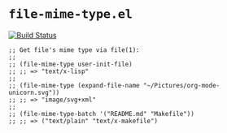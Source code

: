 # `file-mime-type.el`
[![Build Status](https://travis-ci.org/xuchunyang/file-mime-type.el.svg?branch=master)](https://travis-ci.org/xuchunyang/file-mime-type.el)

<!-- Commentary starts here -->

    ;; Get file's mime type via file(1):
    ;;
    ;; (file-mime-type user-init-file)
    ;; ;; => "text/x-lisp"
    ;;
    ;; (file-mime-type (expand-file-name "~/Pictures/org-mode-unicorn.svg"))
    ;; ;; => "image/svg+xml"
    ;;
    ;; (file-mime-type-batch '("README.md" "Makefile"))
    ;; ;; => ("text/plain" "text/x-makefile")

<!-- Commentary ends here-->
